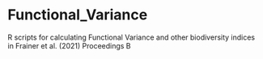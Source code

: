 # Functional_Variance
R scripts for calculating Functional Variance and other biodiversity indices in Frainer et al. (2021) Proceedings B
